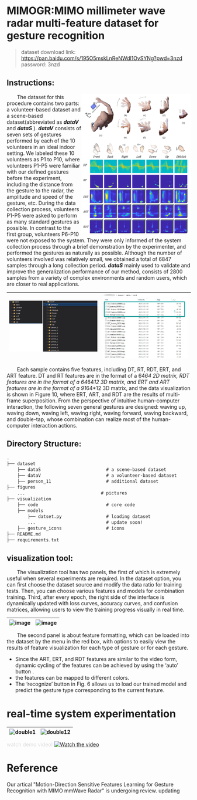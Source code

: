 # MIMOGR:MIMO millimeter wave radar multi-feature dataset for gesture recognition

> dataset download link: https://pan.baidu.com/s/195O5mskLnReNWdl1OvSYNg?pwd=3nzd 
password: 3nzd 

## Instructions: 
<img align="right" width = "300" height = "380" src="figures//featureshow.png"/>

&emsp;&emsp;The dataset for this procedure contains two parts: a volunteer-based dataset and a scene-based dataset(abbreviated as __*dataV*__  and __*dataS*__ ). __*dataV*__ consists of seven sets of gestures performed by each of the 10 volunteers in an ideal indoor setting. We labeled these 10 volunteers as P1 to P10, where volunteers P1-P5 were familiar with our defined gestures before the experiment, including the distance from the gesture to the radar, the amplitude and speed of the gesture, etc. During the data collection process, volunteers P1-P5 were asked to perform as many standard gestures as possible. In contrast to the first group, volunteers P6-P10 were not exposed to the system. They were only informed of the system collection process through a brief demonstration by the experimenter, and performed the gestures as naturally as possible. Although the number of volunteers involved was relatively small, we obtained a total of 6847 samples through a long collection period. __*dataS*__ mainly used to validate and improve the generalization performance of our method, consists of 2800 samples from a variety of complex environments and random users, which are closer to real applications.

![image](figures//1.jpg)|![image](figures//2.jpg)
---|---

&emsp;&emsp;Each sample contains five features, including DT, RT, RDT, ERT, and ART feature. DT and RT features are in the format of a 64*64 2D matrix, RDT features are in the format of a 64*64*12 3D matrix, and ERT and ART features are in the format of a 91*64*12 3D matrix, and the data visualization is shown in Figure 10, where ERT, ART, and RDT are the results of multi-frame superposition. From the perspective of intuitive human-computer interaction, the following seven general gestures are designed: waving up, waving down, waving left, waving right, waving forward, waving backward, and double-tap, whose combination can realize most of the human-computer interaction actions.

## Directory Structure:
    .
    ├── dataset                         
        ├── dataS                         # a scene-based dataset
        ├── dataV                         # a volunteer-based dataset
        ├── person_11                     # additional dataset
    ├── figures
        ...                             # pictures
    ├── visualization                   
        ├── code                          # core code
        ├── models    
            ├── datset.py                 # loading dataset          
            ...                           # update soon!
        ├── gesture_icons                 # icons
    ├── README.md
    ├── requirements.txt

## visualization tool:
&emsp;&emsp;The visualization tool has two panels, the first of which is extremely useful when several experiments are required. In the dataset option, you can first choose the dataset source and modify the data ratio for training tests. Then, you can choose various features and models for combination training. Third, after every epoch, the right side of the interface is dynamically updated with loss curves, accuracy curves, and confusion matrices, allowing users to view the training progress visually in real time.

![image](figures//3.gif)|![image](figures//4.gif)
---|---

&emsp;&emsp;The second panel is about feature formatting, which can be loaded into the dataset  by the menu in the red box, with options to easily view the results of feature visualization for each type of gesture or for each gesture.
+ Since the ART, ERT, and RDT features are similar to the video form, dynamic cycling of the features can be achieved by using the ‘auto’ button .
+ the features can be mapped to different colors.
+ The ‘recognize’ button in Fig. 6 allows us to load our trained model and predict the gesture type corresponding to the current feature.




# real-time system experimentation

![double1](https://user-images.githubusercontent.com/25380489/218654026-fd4ca34e-8813-4396-9650-58f4bc7b792d.gif)|![double12](https://user-images.githubusercontent.com/25380489/218654041-fc0fe476-398f-4f84-b2e4-881bb35e340c.gif)
---|---


<!--
![image](figures//frontback.gif) | ![image](figures//leftright.gif) | ![image](figures//updown.gif)
---|---|---
-->
<font color= #DCDCDC> watch demo video!</font>
[![Watch the video](https://user-images.githubusercontent.com/25380489/218715123-3597a131-7953-4f3b-8984-397cc29d4e8b.jpg)](https://www.bilibili.com/video/BV1ux4y157f5/)
# Reference
Our artical "Motion-Direction Sensitive Features Learning for Gesture Recognition with MIMO mmWave Radar" is undergoing review. updating
